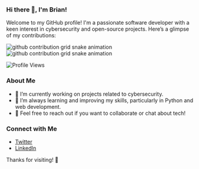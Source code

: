 ### Hi there 👋, I'm Brian!

Welcome to my GitHub profile! I'm a passionate software developer with a keen interest in cybersecurity and open-source projects. Here’s a glimpse of my contributions:

![github contribution grid snake animation](https://raw.githubusercontent.com/guy-with-a-cool-terminal/getbriansploited/output/github-contribution-grid-snake-dark.svg#gh-dark-mode-only)
![github contribution grid snake animation](https://raw.githubusercontent.com/guy-with-a-cool-terminal/getbriansploited/output/github-contribution-grid-snake.svg#gh-light-mode-only)

![Profile Views](https://komarev.com/ghpvc/?username=guy-with-a-cool-terminal)

### About Me
- 🔭 I’m currently working on projects related to cybersecurity.
- 🌱 I’m always learning and improving my skills, particularly in Python and web development.
- 💬 Feel free to reach out if you want to collaborate or chat about tech!

### Connect with Me
- [Twitter](https://twitter.com/your_twitter_handle)
- [LinkedIn](https://www.linkedin.com/in/your_linkedin_profile)

Thanks for visiting! 🎉

